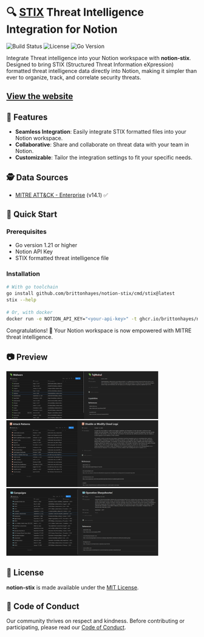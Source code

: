 # 🔍 [STIX](https://oasis-open.github.io/cti-documentation/stix/intro.html) Threat Intelligence Integration for Notion

![Build Status](https://img.shields.io/badge/build-passing-brightgreen)
![License](https://img.shields.io/badge/license-MIT-blue)
![Go Version](https://img.shields.io/badge/go-1.21-blue.svg)

Integrate Threat intelligence into your Notion workspace with **notion-stix**. Designed to bring STIX (Structured Threat Information eXpression) formatted threat intelligence data directly into Notion, making it simpler than ever to organize, track, and correlate security threats.

## [View the website](https://notion-stix.up.railway.app/)

## 🌟 Features

- **Seamless Integration**: Easily integrate STIX formatted files into your Notion workspace.
- **Collaborative**: Share and collaborate on threat data with your team in Notion.
- **Customizable**: Tailor the integration settings to fit your specific needs.

## 🕵️ Data Sources

- [MITRE ATT&CK - Enterprise](https://attack.mitre.org/matrices/enterprise/) (v14.1) ✅

## 🚀 Quick Start

### Prerequisites

- Go version 1.21 or higher
- Notion API Key
- STIX formatted threat intelligence file

### Installation

```bash
# With go toolchain
go install github.com/brittonhayes/notion-stix/cmd/stix@latest
stix --help

# Or, with docker
docker run -e NOTION_API_KEY="<your-api-key>" -t ghcr.io/brittonhayes/notion-stix .
```

Congratulations! 🎉 Your Notion workspace is now empowered with MITRE threat intelligence.

## 📷 Preview

<img src='.github/assets/malware.png' width='400'>
<img src='.github/assets/attack-patterns.png' width='400'>
<img src='.github/assets/campaigns.png' width='400'>

## 📜 License

**notion-stix** is made available under the [MIT License](LICENSE).

## 📖 Code of Conduct

Our community thrives on respect and kindness. Before contributing or participating, please read our [Code of Conduct](./docs/CODE_OF_CONDUCT.md).